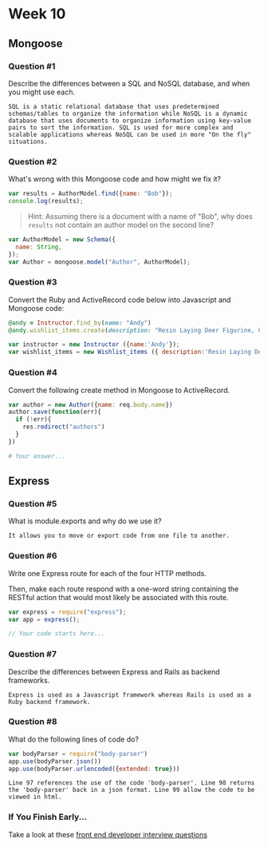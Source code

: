 # Week 10

## Mongoose

### Question #1

Describe the differences between a SQL and NoSQL database, and when you might use each.

```text
SQL is a static relational database that uses predetermined schemas/tables to organize the information while NoSQL is a dynamic database that uses documents to organize information using key-value pairs to sort the information. SQL is used for more complex and scalable applications whereas NoSQL can be used in more "On the fly" situations.
```

### Question #2

What's wrong with this Mongoose code and how might we fix it?

```js
var results = AuthorModel.find({name: "Bob"});
console.log(results);
```

> Hint: Assuming there is a document with a name of "Bob", why does `results` not contain an author model on the second line?

```js
var AuthorModel = new Schema({
  name: String,
});
var Author = mongoose.model("Author", AuthorModel);
```

### Question #3

Convert the Ruby and ActiveRecord code below into Javascript and Mongoose code:

```rb
@andy = Instructor.find_by(name: "Andy")
@andy.wishlist_items.create(description: "Resin Laying Deer Figurine, Gold")
```

```js
var instructor = new Instructor ({name:'Andy'});
var wishlist_items = new Wishlist_items ({ description:'Resin Laying Deer Figurine', color:'Gold'});
```

### Question #4

Convert the following create method in Mongoose to ActiveRecord.

```js
var author = new Author({name: req.body.name})
author.save(function(err){
  if (!err){
    res.redirect("authors")
  }
})
```

```rb
# Your answer...
```

## Express

### Question #5

What is module.exports and why do we use it?

```text
It allows you to move or export code from one file to another.
```

### Question #6

Write one Express route for each of the four HTTP methods.

Then, make each route respond with a one-word string containing the RESTful action that would most likely be associated with this route.

```js
var express = require("express");
var app = express();

// Your code starts here...

```

### Question #7

Describe the differences between Express and Rails as backend frameworks.

```text
Express is used as a Javascript framework whereas Rails is used as a Ruby backend framework.
```

### Question #8

What do the following lines of code do?

```js
var bodyParser = require("body-parser")
app.use(bodyParser.json())
app.use(bodyParser.urlencoded({extended: true}))
```

```text
Line 97 references the use of the code 'body-parser'. Line 98 returns the 'body-parser' back in a json format. Line 99 allow the code to be viewed in html.
```

### If You Finish Early...

Take a look at these [front end developer interview questions](https://github.com/h5bp/Front-end-Developer-Interview-Questions/blob/master/README.md)
